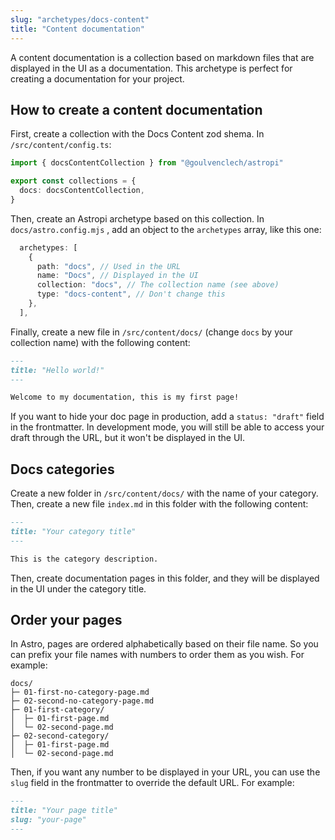 ```yaml
---
slug: "archetypes/docs-content"
title: "Content documentation"
---
```


A content documentation is a collection based on markdown files that are displayed in the UI as a documentation. This archetype is perfect for creating a documentation for your project.

## How to create a content documentation

First, create a collection with the Docs Content zod shema. In `/src/content/config.ts`:

```ts
import { docsContentCollection } from "@goulvenclech/astropi"

export const collections = {
  docs: docsContentCollection,
}
```

Then, create an Astropi archetype based on this collection. In `docs/astro.config.mjs` , add an object to the `archetypes` array, like this one:

```ts
  archetypes: [
    {
      path: "docs", // Used in the URL
      name: "Docs", // Displayed in the UI
      collection: "docs", // The collection name (see above)
      type: "docs-content", // Don't change this
    },
  ],
```

Finally, create a new file in `/src/content/docs/` (change `docs` by your collection name) with the following content:

```md
---
title: "Hello world!"
---

Welcome to my documentation, this is my first page!
```

If you want to hide your doc page in production, add a `status: "draft"` field in the frontmatter. In development mode, you will still be able to access your draft through the URL, but it won't be displayed in the UI.

## Docs categories

Create a new folder in `/src/content/docs/` with the name of your category. Then, create a new file `index.md` in this folder with the following content:

```md
---
title: "Your category title"
---

This is the category description.
```

Then, create documentation pages in this folder, and they will be displayed in the UI under the category title.

## Order your pages

In Astro, pages are ordered alphabetically based on their file name. So you can prefix your file names with numbers to order them as you wish. For example:

```
docs/
├─ 01-first-no-category-page.md
├─ 02-second-no-category-page.md
├─ 01-first-category/
│  ├─ 01-first-page.md
│  └─ 02-second-page.md
├─ 02-second-category/
│  ├─ 01-first-page.md
│  └─ 02-second-page.md
```

Then, if you want any number to be displayed in your URL, you can use the `slug` field in the frontmatter to override the default URL. For example:

```md
---
title: "Your page title"
slug: "your-page"
---
```
